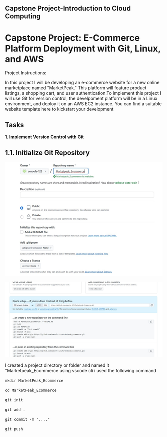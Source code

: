 ## Capstone Project-Introduction to Cloud Computing

# Capstone Project: E-Commerce Platform Deployment with Git, Linux, and AWS
Project Instructions:

In this project I will be developing an e-commerce website for a new online marketplace named "MarketPeak." This platform will feature product listings, a shopping cart, and user authentication.To implement this project I will use Git for version control, the develpoment platform will be in a Linux environment, and deploy it on an AWS EC2 instance. You can find a suitable website template here to kickstart your development

## Tasks

**1. Implement Version Control with Git**

## 1.1. Initialize Git Repository
![repositry-withou-a-README.md](Images/creating-repo.jpg)

![git-command](Images/git-command.jpg)

I created a project directory or folder and named it "Marketpeak_Ecommerce using vscode cli i used the following command

 `mkdir MarketPeak_Ecommerce`

 `cd MarketPeak_Ecommerce`

 `git init`

 `git add .`

 `git commit -m "...."`
 
 `git push`
 



         
